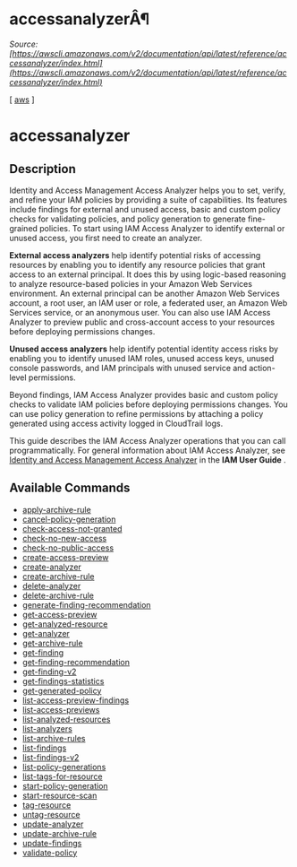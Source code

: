 # accessanalyzerÂ¶

*Source: [https://awscli.amazonaws.com/v2/documentation/api/latest/reference/accessanalyzer/index.html](https://awscli.amazonaws.com/v2/documentation/api/latest/reference/accessanalyzer/index.html)*

[ [aws](https://awscli.amazonaws.com/v2/documentation/api/latest/reference/index.html#cli-aws) ]

# accessanalyzer

## Description

Identity and Access Management Access Analyzer helps you to set, verify, and refine your IAM policies by providing a suite of capabilities. Its features include findings for external and unused access, basic and custom policy checks for validating policies, and policy generation to generate fine-grained policies. To start using IAM Access Analyzer to identify external or unused access, you first need to create an analyzer.

**External access analyzers** help identify potential risks of accessing resources by enabling you to identify any resource policies that grant access to an external principal. It does this by using logic-based reasoning to analyze resource-based policies in your Amazon Web Services environment. An external principal can be another Amazon Web Services account, a root user, an IAM user or role, a federated user, an Amazon Web Services service, or an anonymous user. You can also use IAM Access Analyzer to preview public and cross-account access to your resources before deploying permissions changes.

**Unused access analyzers** help identify potential identity access risks by enabling you to identify unused IAM roles, unused access keys, unused console passwords, and IAM principals with unused service and action-level permissions.

Beyond findings, IAM Access Analyzer provides basic and custom policy checks to validate IAM policies before deploying permissions changes. You can use policy generation to refine permissions by attaching a policy generated using access activity logged in CloudTrail logs.

This guide describes the IAM Access Analyzer operations that you can call programmatically. For general information about IAM Access Analyzer, see [Identity and Access Management Access Analyzer](https://docs.aws.amazon.com/IAM/latest/UserGuide/what-is-access-analyzer.html) in the **IAM User Guide** .

## Available Commands

- [apply-archive-rule](https://awscli.amazonaws.com/v2/documentation/api/latest/reference/accessanalyzer/apply-archive-rule.html)
- [cancel-policy-generation](https://awscli.amazonaws.com/v2/documentation/api/latest/reference/accessanalyzer/cancel-policy-generation.html)
- [check-access-not-granted](https://awscli.amazonaws.com/v2/documentation/api/latest/reference/accessanalyzer/check-access-not-granted.html)
- [check-no-new-access](https://awscli.amazonaws.com/v2/documentation/api/latest/reference/accessanalyzer/check-no-new-access.html)
- [check-no-public-access](https://awscli.amazonaws.com/v2/documentation/api/latest/reference/accessanalyzer/check-no-public-access.html)
- [create-access-preview](https://awscli.amazonaws.com/v2/documentation/api/latest/reference/accessanalyzer/create-access-preview.html)
- [create-analyzer](https://awscli.amazonaws.com/v2/documentation/api/latest/reference/accessanalyzer/create-analyzer.html)
- [create-archive-rule](https://awscli.amazonaws.com/v2/documentation/api/latest/reference/accessanalyzer/create-archive-rule.html)
- [delete-analyzer](https://awscli.amazonaws.com/v2/documentation/api/latest/reference/accessanalyzer/delete-analyzer.html)
- [delete-archive-rule](https://awscli.amazonaws.com/v2/documentation/api/latest/reference/accessanalyzer/delete-archive-rule.html)
- [generate-finding-recommendation](https://awscli.amazonaws.com/v2/documentation/api/latest/reference/accessanalyzer/generate-finding-recommendation.html)
- [get-access-preview](https://awscli.amazonaws.com/v2/documentation/api/latest/reference/accessanalyzer/get-access-preview.html)
- [get-analyzed-resource](https://awscli.amazonaws.com/v2/documentation/api/latest/reference/accessanalyzer/get-analyzed-resource.html)
- [get-analyzer](https://awscli.amazonaws.com/v2/documentation/api/latest/reference/accessanalyzer/get-analyzer.html)
- [get-archive-rule](https://awscli.amazonaws.com/v2/documentation/api/latest/reference/accessanalyzer/get-archive-rule.html)
- [get-finding](https://awscli.amazonaws.com/v2/documentation/api/latest/reference/accessanalyzer/get-finding.html)
- [get-finding-recommendation](https://awscli.amazonaws.com/v2/documentation/api/latest/reference/accessanalyzer/get-finding-recommendation.html)
- [get-finding-v2](https://awscli.amazonaws.com/v2/documentation/api/latest/reference/accessanalyzer/get-finding-v2.html)
- [get-findings-statistics](https://awscli.amazonaws.com/v2/documentation/api/latest/reference/accessanalyzer/get-findings-statistics.html)
- [get-generated-policy](https://awscli.amazonaws.com/v2/documentation/api/latest/reference/accessanalyzer/get-generated-policy.html)
- [list-access-preview-findings](https://awscli.amazonaws.com/v2/documentation/api/latest/reference/accessanalyzer/list-access-preview-findings.html)
- [list-access-previews](https://awscli.amazonaws.com/v2/documentation/api/latest/reference/accessanalyzer/list-access-previews.html)
- [list-analyzed-resources](https://awscli.amazonaws.com/v2/documentation/api/latest/reference/accessanalyzer/list-analyzed-resources.html)
- [list-analyzers](https://awscli.amazonaws.com/v2/documentation/api/latest/reference/accessanalyzer/list-analyzers.html)
- [list-archive-rules](https://awscli.amazonaws.com/v2/documentation/api/latest/reference/accessanalyzer/list-archive-rules.html)
- [list-findings](https://awscli.amazonaws.com/v2/documentation/api/latest/reference/accessanalyzer/list-findings.html)
- [list-findings-v2](https://awscli.amazonaws.com/v2/documentation/api/latest/reference/accessanalyzer/list-findings-v2.html)
- [list-policy-generations](https://awscli.amazonaws.com/v2/documentation/api/latest/reference/accessanalyzer/list-policy-generations.html)
- [list-tags-for-resource](https://awscli.amazonaws.com/v2/documentation/api/latest/reference/accessanalyzer/list-tags-for-resource.html)
- [start-policy-generation](https://awscli.amazonaws.com/v2/documentation/api/latest/reference/accessanalyzer/start-policy-generation.html)
- [start-resource-scan](https://awscli.amazonaws.com/v2/documentation/api/latest/reference/accessanalyzer/start-resource-scan.html)
- [tag-resource](https://awscli.amazonaws.com/v2/documentation/api/latest/reference/accessanalyzer/tag-resource.html)
- [untag-resource](https://awscli.amazonaws.com/v2/documentation/api/latest/reference/accessanalyzer/untag-resource.html)
- [update-analyzer](https://awscli.amazonaws.com/v2/documentation/api/latest/reference/accessanalyzer/update-analyzer.html)
- [update-archive-rule](https://awscli.amazonaws.com/v2/documentation/api/latest/reference/accessanalyzer/update-archive-rule.html)
- [update-findings](https://awscli.amazonaws.com/v2/documentation/api/latest/reference/accessanalyzer/update-findings.html)
- [validate-policy](https://awscli.amazonaws.com/v2/documentation/api/latest/reference/accessanalyzer/validate-policy.html)